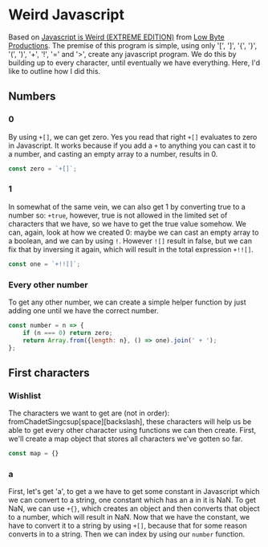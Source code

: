# Weird Javascript

Based on [Javascript is Weird (EXTREME EDITION)](https://www.youtube.com/watch?v=sRWE5tnaxlI) from [Low Byte Productions](https://www.youtube.com/watch?v=sRWE5tnaxlI).
The premise of this program is simple, using only '[', ']', '{', '}', '(', ')', '+', '!', '=' and '>', create any javascript program. We do this by building up to every character, until eventually we have everything. Here, I'd like to outline how I did this.

## Numbers

### 0

By using `+[]`, we can get zero. Yes you read that right `+[]` evaluates to zero in Javascript. It works because if you add a `+` to anything you can cast it to a number, and casting an empty array to a number, results in 0.

```javascript
const zero = `+[]`;
```

### 1

In somewhat of the same vein, we can also get 1 by converting true to a number so: `+true`, however, true is not allowed in the limited set of characters that we have, so we have to get the true value somehow. We can, again, look at how we created 0: maybe we can cast an empty array to a boolean, and we can by using `!`. However `![]` result in false, but we can fix that by inversing it again, which will result in the total expression `+!![]`.

```javascript
const one = `+!![]`;
```

### Every other number

To get any other number, we can create a simple helper function by just adding one until we have the correct number.

```javascript
const number = n => {
    if (n === 0) return zero;
    return Array.from({length: n}, () => one).join(' + ');
};
```

## First characters

### Wishlist

The characters we want to get are (not in order): fromChadetSingcsup\[space][backslash], these characters will help us be able to get every other character using functions we can then create.
First, we'll create a map object that stores all characters we've gotten so far.

```javascript
const map = {}
```

### a

First, let's get 'a', to get a we have to get some constant in Javascript which we can convert to a string, one constant which has an a in it is NaN. To get NaN, we can use `+{}`, which creates an object and then converts that object to a number, which will result in NaN. Now that we have the constant, we have to convert it to a string by using `+[]`, because that for some reason converts in to a string. Then we can index by using our `number` function.

```javascript

```